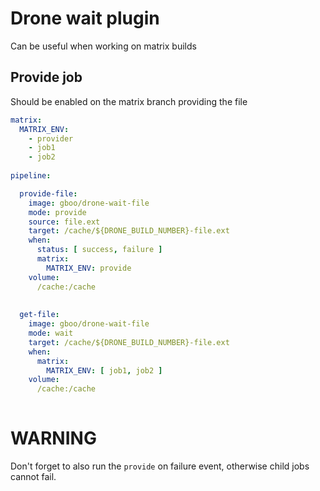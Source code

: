 # Drone wait plugin

Can be useful when working on matrix builds

## Provide job

Should be enabled on the matrix branch providing the file

```yaml
matrix:
  MATRIX_ENV:
    - provider
    - job1
    - job2
    
pipeline:

  provide-file:
    image: gboo/drone-wait-file
    mode: provide
    source: file.ext
    target: /cache/${DRONE_BUILD_NUMBER}-file.ext
    when:
      status: [ success, failure ]
      matrix:
        MATRIX_ENV: provide
    volume:
      /cache:/cache
      
      
  get-file:
    image: gboo/drone-wait-file
    mode: wait
    target: /cache/${DRONE_BUILD_NUMBER}-file.ext
    when:
      matrix:
        MATRIX_ENV: [ job1, job2 ]
    volume:
      /cache:/cache
      
```


# WARNING

Don't forget to also run the `provide` on failure event, otherwise child jobs cannot fail.
